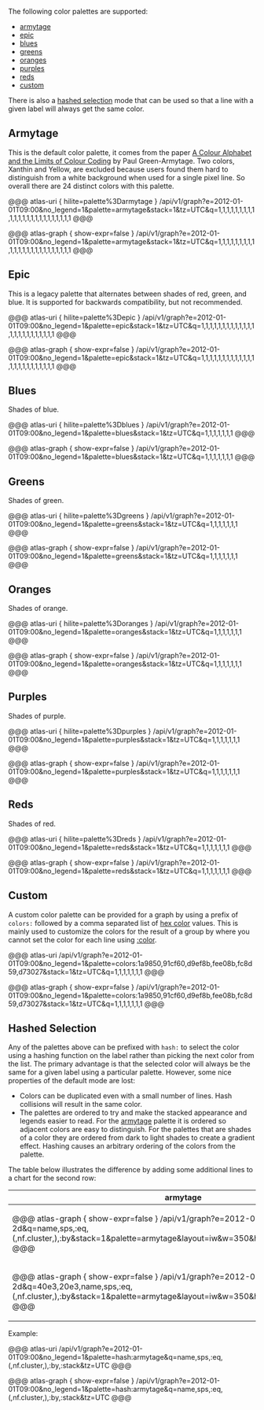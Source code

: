 The following color palettes are supported:

* [armytage](#armytage)
* [epic](#epic)
* [blues](#blues)
* [greens](#greens)
* [oranges](#oranges)
* [purples](#purples)
* [reds](#reds)
* [custom](#custom)

There is also a [hashed selection](#hashed-selection) mode that can be used so that a line
with a given label will always get the same color.

## Armytage

This is the default color palette, it comes from the paper
[A Colour Alphabet and the Limits of Colour Coding](http://www.aic-color.org/journal/previous_archivos/v5/jaic_v5_06.pdf)
by Paul Green-Armytage. Two colors, Xanthin and Yellow, are excluded because users found them hard
to distinguish from a white background when used for a single pixel line. So overall there are
24 distinct colors with this palette.

@@@ atlas-uri { hilite=palette%3Darmytage }
/api/v1/graph?e=2012-01-01T09:00&no_legend=1&palette=armytage&stack=1&tz=UTC&q=1,1,1,1,1,1,1,1,1,1,1,1,1,1,1,1,1,1,1,1,1,1,1,1
@@@

@@@ atlas-graph { show-expr=false }
/api/v1/graph?e=2012-01-01T09:00&no_legend=1&palette=armytage&stack=1&tz=UTC&q=1,1,1,1,1,1,1,1,1,1,1,1,1,1,1,1,1,1,1,1,1,1,1,1
@@@

## Epic

This is a legacy palette that alternates between shades of red, green, and blue. It is supported
for backwards compatibility, but not recommended.

@@@ atlas-uri { hilite=palette%3Depic }
/api/v1/graph?e=2012-01-01T09:00&no_legend=1&palette=epic&stack=1&tz=UTC&q=1,1,1,1,1,1,1,1,1,1,1,1,1,1,1,1,1,1,1,1,1,1,1,1
@@@

@@@ atlas-graph { show-expr=false }
/api/v1/graph?e=2012-01-01T09:00&no_legend=1&palette=epic&stack=1&tz=UTC&q=1,1,1,1,1,1,1,1,1,1,1,1,1,1,1,1,1,1,1,1,1,1,1,1
@@@

## Blues

Shades of blue.

@@@ atlas-uri { hilite=palette%3Dblues }
/api/v1/graph?e=2012-01-01T09:00&no_legend=1&palette=blues&stack=1&tz=UTC&q=1,1,1,1,1,1,1
@@@

@@@ atlas-graph { show-expr=false }
/api/v1/graph?e=2012-01-01T09:00&no_legend=1&palette=blues&stack=1&tz=UTC&q=1,1,1,1,1,1,1
@@@

## Greens

Shades of green.

@@@ atlas-uri { hilite=palette%3Dgreens }
/api/v1/graph?e=2012-01-01T09:00&no_legend=1&palette=greens&stack=1&tz=UTC&q=1,1,1,1,1,1,1
@@@

@@@ atlas-graph { show-expr=false }
/api/v1/graph?e=2012-01-01T09:00&no_legend=1&palette=greens&stack=1&tz=UTC&q=1,1,1,1,1,1,1
@@@

## Oranges

Shades of orange.

@@@ atlas-uri { hilite=palette%3Doranges }
/api/v1/graph?e=2012-01-01T09:00&no_legend=1&palette=oranges&stack=1&tz=UTC&q=1,1,1,1,1,1,1
@@@

@@@ atlas-graph { show-expr=false }
/api/v1/graph?e=2012-01-01T09:00&no_legend=1&palette=oranges&stack=1&tz=UTC&q=1,1,1,1,1,1,1
@@@

## Purples

Shades of purple.

@@@ atlas-uri { hilite=palette%3Dpurples }
/api/v1/graph?e=2012-01-01T09:00&no_legend=1&palette=purples&stack=1&tz=UTC&q=1,1,1,1,1,1,1
@@@

@@@ atlas-graph { show-expr=false }
/api/v1/graph?e=2012-01-01T09:00&no_legend=1&palette=purples&stack=1&tz=UTC&q=1,1,1,1,1,1,1
@@@

## Reds

Shades of red.

@@@ atlas-uri { hilite=palette%3Dreds }
/api/v1/graph?e=2012-01-01T09:00&no_legend=1&palette=reds&stack=1&tz=UTC&q=1,1,1,1,1,1,1
@@@

@@@ atlas-graph { show-expr=false }
/api/v1/graph?e=2012-01-01T09:00&no_legend=1&palette=reds&stack=1&tz=UTC&q=1,1,1,1,1,1,1
@@@

## Custom

A custom color palette can be provided for a graph by using a prefix of `colors:` followed by
a comma separated list of [hex color](../../asl/ref/color.md) values. This is mainly used to customize the
colors for the result of a group by where you cannot set the color for each line using
[:color](../../asl/ref/color.md).

@@@ atlas-uri
/api/v1/graph?e=2012-01-01T09:00&no_legend=1&palette=colors:1a9850,91cf60,d9ef8b,fee08b,fc8d59,d73027&stack=1&tz=UTC&q=1,1,1,1,1,1,1
@@@

@@@ atlas-graph { show-expr=false }
/api/v1/graph?e=2012-01-01T09:00&no_legend=1&palette=colors:1a9850,91cf60,d9ef8b,fee08b,fc8d59,d73027&stack=1&tz=UTC&q=1,1,1,1,1,1,1
@@@

## Hashed Selection

Any of the palettes above can be prefixed with `hash:` to select the color using a hashing
function on the label rather than picking the next color from the list. The primary advantage
is that the selected color will always be the same for a given label using a particular
palette. However, some nice properties of the default mode are lost:

* Colors can be duplicated even with a small number of lines. Hash collisions will result
  in the same color.
* The palettes are ordered to try and make the stacked appearance and legends easier to
  read. For the [armytage](#armytage) palette it is ordered so adjacent colors are easy
  to distinguish. For the palettes that are shades of a color they are ordered from dark
  to light shades to create a gradient effect. Hashing causes an arbitrary ordering of
  the colors from the palette.

The table below illustrates the difference by adding some additional lines to a chart
for the second row:

<table>
<thead>
  <th width="50%">armytage</th>
  <th width="50%">hash:armytage</th>
</thead>
<tbody>
<tr>
  <td>
<p>@@@ atlas-graph { show-expr=false }
/api/v1/graph?e=2012-01-01T00:00&s=e-2d&q=name,sps,:eq,(,nf.cluster,),:by&stack=1&palette=armytage&layout=iw&w=350&h=150&no_legend_stats=1
@@@</p></td>
  <td>
<p>@@@ atlas-graph { show-expr=false }
/api/v1/graph?e=2012-01-01T00:00&s=e-2d&q=name,sps,:eq,(,nf.cluster,),:by&stack=1&palette=hash:armytage&layout=iw&w=350&h=150&no_legend_stats=1
@@@</p></td>
</tr>
<tr>
  <td>
<p>@@@ atlas-graph { show-expr=false }
/api/v1/graph?e=2012-01-01T00:00&s=e-2d&q=40e3,20e3,name,sps,:eq,(,nf.cluster,),:by&stack=1&palette=armytage&layout=iw&w=350&h=150&no_legend_stats=1
@@@</p></td>
  <td>
<p>@@@ atlas-graph { show-expr=false }
/api/v1/graph?e=2012-01-01T00:00&s=e-2d&q=40e3,20e3,name,sps,:eq,(,nf.cluster,),:by&stack=1&palette=hash:armytage&layout=iw&w=350&h=150&no_legend_stats=1
@@@</p></td>
</tr>
</tbody>
</table>

Example:

@@@ atlas-uri
/api/v1/graph?e=2012-01-01T09:00&no_legend=1&palette=hash:armytage&q=name,sps,:eq,(,nf.cluster,),:by,:stack&tz=UTC
@@@

@@@ atlas-graph { show-expr=false }
/api/v1/graph?e=2012-01-01T09:00&no_legend=1&palette=hash:armytage&q=name,sps,:eq,(,nf.cluster,),:by,:stack&tz=UTC
@@@
